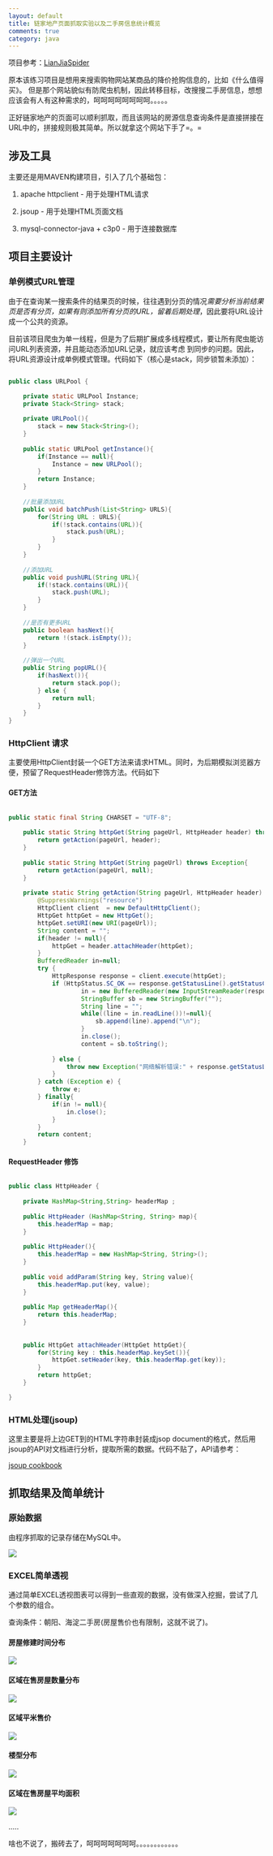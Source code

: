 ```yaml
---
layout: default
title: 链家地产页面抓取实验以及二手房信息统计概览
comments: true
category: java
---
```



项目参考：[LianJiaSpider](https://github.com/WengShengyuan/LianJiaSpider)

原本该练习项目是想用来搜索购物网站某商品的降价抢购信息的，比如《什么值得买》。
但是那个网站貌似有防爬虫机制，因此转移目标，改搜搜二手房信息，想想应该会有人有这种需求的，呵呵呵呵呵呵呵呵。。。。。

正好链家地产的页面可以顺利抓取，而且该网站的房源信息查询条件是直接拼接在URL中的，拼接规则极其简单。所以就拿这个网站下手了=。=


## 涉及工具

主要还是用MAVEN构建项目，引入了几个基础包：

1. apache httpclient - 用于处理HTML请求

2. jsoup - 用于处理HTML页面文档

3. mysql-connector-java + c3p0 - 用于连接数据库


## 项目主要设计

### 单例模式URL管理

由于在查询某一搜索条件的结果页的时候，往往遇到分页的情况*需要分析当前结果页是否有分页，如果有则添加所有分页的URL，留着后期处理*，因此要将URL设计成一个公共的资源。

目前该项目爬虫为单一线程，但是为了后期扩展成多线程模式，要让所有爬虫能访问URL列表资源，并且能动态添加URL记录，就应该考虑
到同步的问题。因此，将URL资源设计成单例模式管理。代码如下（核心是stack，同步锁暂未添加）：


```java

public class URLPool {

	private static URLPool Instance;
	private Stack<String> stack;
	
	private URLPool(){
		stack = new Stack<String>();
	}
	
	public static URLPool getInstance(){
		if(Instance == null){
			Instance = new URLPool();
		}
		return Instance;
	}
	
	//批量添加URL
	public void batchPush(List<String> URLS){
		for(String URL : URLS){
			if(!stack.contains(URL)){
				stack.push(URL);
			}
		}
	}
	
	//添加URL
	public void pushURL(String URL){
		if(!stack.contains(URL)){
			stack.push(URL);
		}
	}
	
	//是否有更多URL
	public boolean hasNext(){
		return !(stack.isEmpty());
	}
	
	//弹出一个URL
	public String popURL(){
		if(hasNext()){
			return stack.pop();
		} else {
			return null;
		}
	}
}

```

### HttpClient 请求

主要使用HttpClient封装一个GET方法来请求HTML。同时，为后期模拟浏览器方便，预留了RequestHeader修饰方法。代码如下

#### GET方法

```java

public static final String CHARSET = "UTF-8";
	
	public static String httpGet(String pageUrl, HttpHeader header) throws Exception{
		return getAction(pageUrl, header);
	}
	
	public static String httpGet(String pageUrl) throws Exception{
		return getAction(pageUrl, null);
	}
	
	private static String getAction(String pageUrl, HttpHeader header) throws Exception{
		@SuppressWarnings("resource")
		HttpClient client  = new DefaultHttpClient();
	    HttpGet httpGet = new HttpGet();
	    httpGet.setURI(new URI(pageUrl));
	    String content = "";
	    if(header != null){
	    	httpGet = header.attachHeader(httpGet);
	    }
	    BufferedReader in=null;
	    try {
			HttpResponse response = client.execute(httpGet);      
			if (HttpStatus.SC_OK == response.getStatusLine().getStatusCode()) {      
			    	in = new BufferedReader(new InputStreamReader(response.getEntity().getContent()));
			    	StringBuffer sb = new StringBuffer("");
			    	String line = "";
			    	while((line = in.readLine())!=null){
			    		sb.append(line).append("\n");
			    	}
			    	in.close();
			    	content = sb.toString();
			        
			} else {
				throw new Exception("网络解析错误:" + response.getStatusLine());
			}
		} catch (Exception e) {
			throw e;
		} finally{
	    	if(in != null){
	    		in.close();
	    	}
	    }
	    return content;
	}

```

#### RequestHeader 修饰

```java

public class HttpHeader {
	
	private HashMap<String,String> headerMap ;
	
	public HttpHeader (HashMap<String, String> map){
		this.headerMap = map;
	}
	
	public HttpHeader(){
		this.headerMap = new HashMap<String, String>();
	}
	
	public void addParam(String key, String value){
		this.headerMap.put(key, value);
	}
	
	public Map getHeaderMap(){
		return this.headerMap;
	}
	
	
	public HttpGet attachHeader(HttpGet httpGet){
		for(String key : this.headerMap.keySet()){
			httpGet.setHeader(key, this.headerMap.get(key));
		}
		return httpGet;
	}

}

```

### HTML处理(jsoup)

这里主要是将上边GET到的HTML字符串封装成jsop document的格式，然后用jsoup的API对文档进行分析，提取所需的数据。代码不贴了，API请参考：

[jsoup cookbook](http://www.open-open.com/jsoup/)

## 抓取结果及简单统计

### 原始数据

由程序抓取的记录存储在MySQL中。

![]({{site.baseurl}}/images/post_images/2015-06-24-dev-lianjiaSpider/datatable.jpg)


### EXCEL简单透视

通过简单EXCEL透视图表可以得到一些直观的数据，没有做深入挖掘，尝试了几个参数的组合。

查询条件：朝阳、海淀二手房(房屋售价也有限制，这就不说了)。

#### 房屋修建时间分布

![]({{site.baseurl}}/images/post_images/2015-06-24-dev-lianjiaSpider/timecount.jpg)

#### 区域在售房屋数量分布

![]({{site.baseurl}}/images/post_images/2015-06-24-dev-lianjiaSpider/regioncount.jpg)

#### 区域平米售价

![]({{site.baseurl}}/images/post_images/2015-06-24-dev-lianjiaSpider/regionpersquare.jpg)

#### 楼型分布

![]({{site.baseurl}}/images/post_images/2015-06-24-dev-lianjiaSpider/typecount.jpg)

#### 区域在售房屋平均面积

![]({{site.baseurl}}/images/post_images/2015-06-24-dev-lianjiaSpider/regionsquare.jpg)



.....

啥也不说了，搬砖去了，呵呵呵呵呵呵呵。。。。。。。。。。。。

